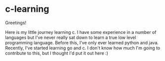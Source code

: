# c-learning

Greetings!

Here is my little journey learning c. I have some experience in a number of languages but I've never really sat down to learn a true low level programming language.
Before this, I've only ever learned python and java. Recently, I've started learning go and c. I don't know how much I'm going to contribute to this,
but I thought I'd put it out here :)
